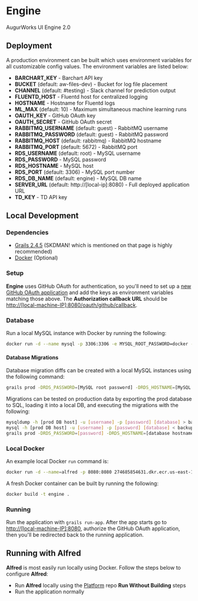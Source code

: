 # Engine
AugurWorks UI Engine 2.0

## Deployment
A production environment can be built which uses environment variables for all customizable config values. The environment variables are listed below:

- **BARCHART_KEY** - Barchart API key
- **BUCKET** (default: aw-files-dev) - Bucket for log file placement
- **CHANNEL** (default: #testing) - Slack channel for prediction output
- **FLUENTD_HOST** - Fluentd host for centralized logging
- **HOSTNAME** - Hostname for Fluentd logs
- **ML_MAX** (default: 10) - Maximum simultaneous machine learning runs
- **OAUTH_KEY** - GitHub OAuth key
- **OAUTH_SECRET** - GitHub OAuth secret
- **RABBITMQ_USERNAME** (default: guest) - RabbitMQ username
- **RABBITMQ_PASSWORD** (default: guest) - RabbitMQ password
- **RABBITMQ_HOST** (default: rabbitmq) - RabbitMQ hostname
- **RABBITMQ_PORT** (default: 5672) - RabbitMQ port
- **RDS_USERNAME** (default: root) - MySQL username
- **RDS_PASSWORD** - MySQL password
- **RDS_HOSTNAME** - MySQL host
- **RDS_PORT** (default: 3306) - MySQL port number
- **RDS_DB_NAME** (default: engine) - MySQL DB name
- **SERVER_URL** (default: http://[local-ip]:8080) - Full deployed application URL
- **TD_KEY** - TD API key

## Local Development
### Dependencies
- [Grails 2.4.5](https://grails.org/download.html) (SKDMAN! which is mentioned on that page is highly recommended)
- [Docker](https://docs.docker.com/engine/installation/) (Optional)

### Setup
**Engine** uses GitHub OAuth for authentication, so you'll need to set up a [new GitHub OAuth application](https://github.com/settings/applications/new) and add the keys as environment variables matching those above. The **Authorization callback URL** should be [http://[local-machine-IP]:8080/oauth/github/callback](http://[local-machine-IP]:8080/oauth/github/callback).

### Database
Run a local MySQL instance with Docker by running the following:
```bash
docker run -d --name mysql -p 3306:3306 -e MYSQL_ROOT_PASSWORD=docker -e MYSQL_DATABASE=mysql mysql
```

#### Database Migrations
Database migration diffs can be created with a local MySQL instances using the following command:
```bash
grails prod -DRDS_PASSWORD=[MySQL root password] -DRDS_HOSTNAME=[MySQL host ip] dbm-gorm-diff --add [filename].groovy
```

Migrations can be tested on production data by exporting the prod database to SQL, loading it into a local DB, and executing the migrations with the following:
```bash
mysqldump -h [prod DB host] -u [username] -p [password] [database] > backup.sql
mysql -h [prod DB host] -u [username] -p [password] [database] < backup.sql
grails prod -DRDS_PASSWORD=[password] -DRDS_HOSTNAME=[database hostname] dbm-changelog-sync
```

### Local Docker
An example local Docker `run` command is:
```bash
docker run -d --name=alfred -p 8080:8080 274685854631.dkr.ecr.us-east-1.amazonaws.com/alfred:latest
```

A fresh Docker container can be built by running the following:
```bash
docker build -t engine .
```

### Running
Run the application with `grails run-app`. After the app starts go to [http://[local-machine-IP]:8080](http://[local-machine-IP]:8080), authorize the GitHub OAuth application, then you'll be redirected back to the running application.

## Running with Alfred
**Alfred** is most easily run locally using Docker. Follow the steps below to configure **Alfred**:
- Run **Alfred** locally using the [Platform](https://github.com/AugurWorks/Platform) repo **Run Without Building** steps
- Run the application normally
